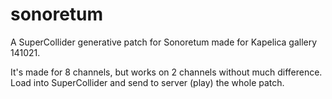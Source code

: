 sonoretum
=========

A SuperCollider generative patch for Sonoretum made for Kapelica gallery 141021.

It's made for 8 channels, but works on 2 channels without much difference. Load into SuperCollider and send to server (play) the whole patch.
